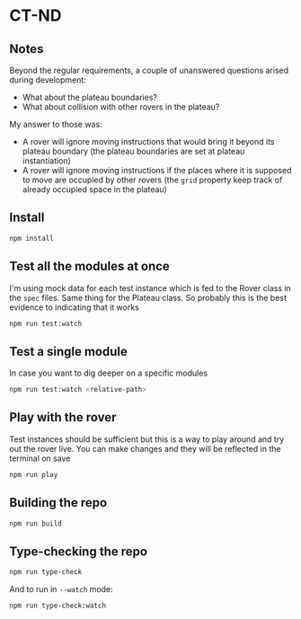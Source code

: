 # CT-ND
## Notes
Beyond the regular requirements, a couple of unanswered questions arised during development:
- What about the plateau boundaries?
- What about collision with other rovers in the plateau?

My answer to those was:
- A rover will ignore moving instructions that would bring it beyond its plateau boundary (the plateau boundaries are set at plateau instantiation)
- A rover will ignore moving instructions if the places where it is supposed to move are occupied by other rovers (the `grid` property keep track of already occupied space in the plateau)

## Install
```sh
npm install
```

## Test all the modules at once
I'm using mock data for each test instance which is fed to the Rover class in the `spec` files. Same thing for the Plateau class. So probably this is the best evidence to indicating that it works
```sh
npm run test:watch
```

## Test a single module
In case you want to dig deeper on a specific modules
```sh
npm run test:watch <relative-path>
```

## Play with the rover
Test instances should be sufficient but this is a way to play around and try out the rover live. You can make changes and they will be reflected in the terminal on save
```sh
npm run play
```

## Building the repo
```sh
npm run build
```

## Type-checking the repo
```sh
npm run type-check
```
And to run in `--watch` mode:
```sh
npm run type-check:watch
```